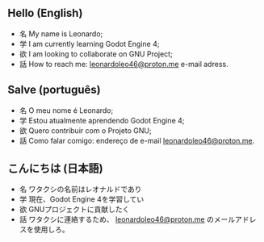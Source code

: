 ## Hello (English)

- 名 My name is Leonardo;
- 学 I am currently learning Godot Engine 4;
- 欲 I am looking to collaborate on GNU Project;
- 話 How to reach me: leonardoleo46@proton.me e-mail adress.

## Salve (português)

- 名 O meu nome é Leonardo;
- 学 Estou atualmente aprendendo Godot Engine 4;
- 欲 Quero contribuir com o Projeto GNU;
- 話 Como falar comigo: endereço de e-mail leonardoleo46@proton.me.

## こんにちは (日本語)

- 名 ワタクシの名前はレオナルドであり
- 学 現在、Godot Engine 4を学習してい
- 欲 GNUプロジェクトに貢献したく
- 話 ワタクシに連絡するため、 leonardoleo46@proton.me のメールアドレスを使用しろ。
